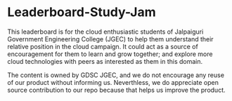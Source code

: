 # Leaderboard-Study-Jam

This leaderboard is for the cloud enthusiastic students of Jalpaiguri Government Engineering College (JGEC) to help them understand their relative position in the cloud campaign.
It could act as a source of encouragement for them to learn and grow together; and explore more cloud technologies with peers as interested as them in this domain.

The content is owned by GDSC JGEC, and we do not encourage any reuse of our product without informing us. Neverthless, we do appreciate open source contribution to our repo because that helps us improve the product.
